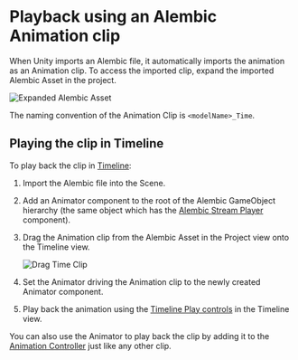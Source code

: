 # Playback using an Alembic Animation clip

When Unity imports an Alembic file, it automatically imports the animation as an Animation clip. To access the imported clip, expand the imported Alembic Asset in the project.

![Expanded Alembic Asset](images/abc_expanded_asset.png)

The naming convention of the Animation Clip is `<modelName>_Time`.

## Playing the clip in Timeline

To play back the clip in [Timeline](https://docs.unity3d.com/Manual/TimelineSection.html):

1. Import the Alembic file into the Scene.

2. Add an Animator component to the root of the Alembic GameObject hierarchy (the same object which has the [Alembic Stream Player](ref_StreamPlayer.md) component).

3. Drag the Animation clip from the Alembic Asset in the Project view onto the Timeline view.

    ![Drag Time Clip](images/abc_drag_time_clip.png)

4. Set the Animator driving the Animation clip to the newly created Animator component.

5. Play back the animation using the [Timeline Play controls](https://docs.unity3d.com/Packages/com.unity.timeline@1.8/manual/tl_play_cntrls.html) in the Timeline view.

You can also use the Animator to play back the clip by adding it to the [Animation Controller](https://docs.unity3d.com/Manual/Animator.html) just like any other clip.

